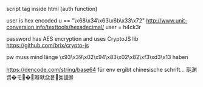 script tag inside html (auth function)

user is hex encoded u == "\x68\x34\x63\x6b\x33\x72"
http://www.unit-conversion.info/texttools/hexadecimal/
user = h4ck3r

password has AES encryption and uses CryptoJS lib
https://github.com/brix/crypto-js

pw muss mind länge \x93\x39\x02\x94\x83\x02\x82\xf3\xd3\x13 haben


https://dencode.com/string/base64 für env ergibt chinesische schrift...
㲨渊럡�モ�᫳㸤猌㖋뵽둃諩묠